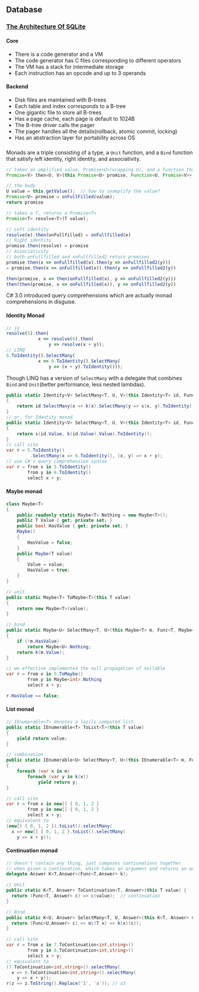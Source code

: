 ## Database

### [The Architecture Of SQLite](http://www.sqlite.org/arch.html)

#### Core

* There is a code generator and a VM
* The code generator has C files corresponding to different operators
* The VM has a stack for intermediate storage
* Each instruction has an opcode and up to 3 operands

#### Backend

* Disk files are maintained with B-trees
* Each table and index corresponds to a B-tree
* One gigantic file to store all B-trees
* Has a page cache, each page is default to 1024B
* The B-tree driver calls the pager
* The pager handles all the details(rollback, atomic commit, locking)
* Has an abstraction layer for portability across OS

### [](http://blogs.msdn.com/b/wesdyer/archive/2008/01/11/the-marvels-of-monads.aspx)

Monads are a triple consisting of a type, a `Unit` function, and a `Bind` function that satisfy left identity, right identity, and associativity.

```javascript
// takes an amplified value, Promise<U>(wrapping U), and a function that takes U and return a Promise<V>
Promise<V> then<U, V>(this Promise<U> promise, Function<U, Promise<V>> onFullfilled)

// the body
U value = this.getValue();  // how to unamplify the value?
Promise<V> promise = onFullFilled(value);
return promise

// takes a T, returns a Promise<T>
Promise<T> resolve<T>(T value);

// Left identity
resolve(e).then(onFullfilled) = onFullfilled(e)
// Right identity
promise.then(resolve) = promise
// Associativity
// both onFullfilled and onFullfilled2 return promises
promise.then(x => onFullfilled(x).then(y => onFullfilled2(y)))
= promise.then(x => onFullfilled(x)).then(y => onFullfilled2(y))

then(promise, x => then(onFullfilled(x), y => onFullfilled2(y)))
then(then(promise, x => onFullfilled(x)), y => onFullfilled2(y))
```

C# 3.0 introduced query comprehensions which are actually monad comprehensions in disguise.

#### Identity Monad

```javascript
// js
resolve(5).then(
            x => resolve(6).then(
                y => resolve(x + y));
// LINQ
5.ToIdentity().SelectMany(
            x => 6.ToIdentity().SelectMany(
                y => (x + y).ToIdentity()));
```

Though LINQ has a version of `SelectMany` with a delegate that combines `Bind` and `Unit`(better performance, less nested lambdas).

```csharp
public static Identity<V> SelectMany<T, U, V>(this Identity<T> id, Func<T, Identity<U>> k, Func<T,U,V> s)
{
    return id.SelectMany(x => k(x).SelectMany(y => s(x, y).ToIdentity()));
}
// or, for Identity monad
public static Identity<V> SelectMany<T, U, V>(this Identity<T> id, Func<T, Identity<U>> k, Func<T,U,V> s)
{
    return s(id.Value, k(id.Value).Value).ToIdentity();
}
// call site
var r = 5.ToIdentity()
         .SelectMany(x => 6.ToIdentity(), (x, y) => x + y);
// use C#'s query comprehension syntax
var r = from x in 5.ToIdentity()
        from y in 6.ToIdentity()
        select x + y;
```

#### Maybe monad

```csharp
class Maybe<T>
{
    public readonly static Maybe<T> Nothing = new Maybe<T>();
    public T Value { get; private set; }
    public bool HasValue { get; private set; }
    Maybe()
    {
        HasValue = false;
    }
    public Maybe(T value)
    {
        Value = value;
        HasValue = true;
    }
}

// unit
public static Maybe<T> ToMaybe<T>(this T value)
{
    return new Maybe<T>(value);
}

// bind
public static Maybe<U> SelectMany<T, U>(this Maybe<T> m, Func<T, Maybe<U>> k)
{
    if (!m.HasValue)
        return Maybe<U>.Nothing;
    return k(m.Value);
}

// we effective implemented the null propagation of nullable
var r = from x in 5.ToMaybe()
        from y in Maybe<int>.Nothing
        select x + y;

r.HasValue == false;
```

#### List monad

```csharp
// IEnumerable<T> denotes a lazily computed list.
public static IEnumerable<T> ToList<T>(this T value)
{
    yield return value;
}

// combination
public static IEnumerable<U> SelectMany<T, U>(this IEnumerable<T> m, Func<T, IEnumerable<U>> k)
{
    foreach (var x in m)
        foreach (var y in k(x))
            yield return y;
}

// call site
var r = from x in new[] { 0, 1, 2 }
        from y in new[] { 0, 1, 2 }
        select x + y;
// equivalent to
(new[] { 0, 1, 2 }).toList().selectMany(
  x => new[] { 0, 1, 2 }.toList().selectMany(
    y => x + y));
```

#### Continuation monad

```csharp
// doesn't contain any thing, just composes contiunations together
// when given a continuation, which takes an argument and returns an answer, will return an answer
delegate Answer K<T,Answer>(Func<T,Answer> k);

// Unit
public static K<T, Answer> ToContinuation<T, Answer>(this T value) {
  return (Func<T, Answer> c) => c(value);  // continuation
}

// Bind
public static K<U, Answer> SelectMany<T, U, Answer>(this K<T, Answer> m, Func<T, K<U, Answer>> k) {
  return (Func<U,Answer> c) => m((T x) => k(x)(c));
}

// call site
var r = from x in 7.ToContinuation<int,string>()
        from y in 6.ToContinuation<int,string>()
        select x + y;
// equivalent to
(7.ToContinuation<int,string>().selectMany(
  x => 6.ToContinuation<int,string>().selectMany(
    y => x + y));
r(z => z.ToString().Replace('1', 'a')); // a3
```
